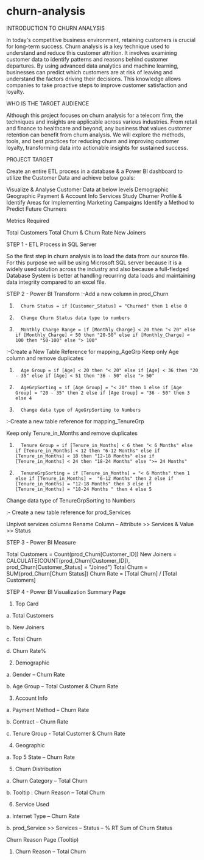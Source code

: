 # churn-analysis
INTRODUCTION TO CHURN ANALYSIS

In today's competitive business environment, retaining customers is crucial for long-term success. Churn analysis is a key technique used to understand and reduce this customer attrition. It involves examining customer data to identify patterns and reasons behind customer departures. By using advanced data analytics and machine learning, businesses can predict which customers are at risk of leaving and understand the factors driving their decisions. This knowledge allows companies to take proactive steps to improve customer satisfaction and loyalty.

WHO IS THE TARGET AUDIENCE

Although this project focuses on churn analysis for a telecom firm, the techniques and insights are applicable across various industries. From retail and finance to healthcare and beyond, any business that values customer retention can benefit from churn analysis. We will explore the methods, tools, and best practices for reducing churn and improving customer loyalty, transforming data into actionable insights for sustained success.

PROJECT TARGET

Create an entire ETL process in a database & a Power BI dashboard to utilize the Customer Data and achieve below goals:

Visualize & Analyse Customer Data at below levels
Demographic
Geographic
Payment & Account Info
Services
Study Churner Profile & Identify Areas for Implementing Marketing Campaigns
Identify a Method to Predict Future Churners
 

Metrics Required

Total Customers
Total Churn & Churn Rate
New Joiners

STEP 1 - ETL Process in SQL Server

So the first step in churn analysis is to load the data from our source file. For this purpose we will be using Microsoft SQL server because it is a widely used solution across the industry and also because a full-fledged Database System is better at handling recurring data loads and maintaining data integrity compared to an excel file.

STEP 2 - Power BI Transform
 :-Add a new column in prod_Churn
1.       Churn Status = if [Customer_Status] = "Churned" then 1 else 0
2.       Change Churn Status data type to numbers
3.       Monthly Charge Range = if [Monthly_Charge] < 20 then "< 20" else if [Monthly_Charge] < 50 then "20-50" else if [Monthly_Charge] < 100 then "50-100" else "> 100"
 :-Create a New Table Reference for mapping_AgeGrp
Keep only Age column and remove duplicates
1.       Age Group = if [Age] < 20 then "< 20" else if [Age] < 36 then "20 - 35" else if [Age] < 51 then "36 - 50" else "> 50"
2.       AgeGrpSorting = if [Age Group] = "< 20" then 1 else if [Age Group] = "20 - 35" then 2 else if [Age Group] = "36 - 50" then 3 else 4
3.       Change data type of AgeGrpSorting to Numbers

 :-Create a new table reference for mapping_TenureGrp

Keep only Tenure_in_Months and remove duplicates

1.       Tenure Group = if [Tenure_in_Months] < 6 then "< 6 Months" else if [Tenure_in_Months] < 12 then "6-12 Months" else if [Tenure_in_Months] < 18 then "12-18 Months" else if [Tenure_in_Months] < 24 then "18-24 Months" else ">= 24 Months"

2.       TenureGrpSorting = if [Tenure_in_Months] = "< 6 Months" then 1 else if [Tenure_in_Months] =  "6-12 Months" then 2 else if [Tenure_in_Months] = "12-18 Months" then 3 else if [Tenure_in_Months] = "18-24 Months " then 4 else 5

 Change data type of TenureGrpSorting  to Numbers

:-  Create a new table reference for prod_Services

 Unpivot services columns
 Rename Column – Attribute >> Services & Value >> Status

STEP 3 - Power BI Measure

Total Customers = Count(prod_Churn[Customer_ID])
New Joiners = CALCULATE(COUNT(prod_Churn[Customer_ID]), prod_Churn[Customer_Status] = "Joined")
Total Churn = SUM(prod_Churn[Churn Status])
Churn Rate = [Total Churn] / [Total Customers]

STEP 4 - Power BI Visualization
Summary Page
1.  Top Card

a.       Total Customers

b.       New Joiners

c.       Total Churn

d.       Churn Rate%

2.  Demographic

a.       Gender – Churn Rate

b.       Age Group – Total Customer & Churn Rate

3.  Account Info

a.       Payment Method – Churn Rate

b.       Contract – Churn Rate

c.       Tenure Group - Total Customer & Churn Rate

4.  Geographic

a.       Top 5 State – Churn Rate

5.  Churn Distribution

a.       Churn Category – Total Churn

b.       Tooltip : Churn Reason – Total Churn

6.  Service Used

a.       Internet Type – Churn Rate

b.       prod_Service >> Services – Status – % RT Sum of Churn Status

 

Churn Reason Page (Tooltip)

1.  Churn Reason – Total Churn
